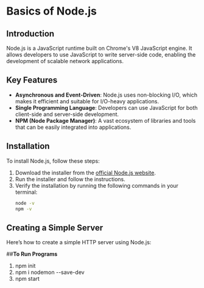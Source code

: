 # Basics of Node.js

## Introduction
Node.js is a JavaScript runtime built on Chrome's V8 JavaScript engine. It allows developers to use JavaScript to write server-side code, enabling the development of scalable network applications.

## Key Features
- **Asynchronous and Event-Driven**: Node.js uses non-blocking I/O, which makes it efficient and suitable for I/O-heavy applications.
- **Single Programming Language**: Developers can use JavaScript for both client-side and server-side development.
- **NPM (Node Package Manager)**: A vast ecosystem of libraries and tools that can be easily integrated into applications.

## Installation
To install Node.js, follow these steps:
1. Download the installer from the [official Node.js website](https://nodejs.org/).
2. Run the installer and follow the instructions.
3. Verify the installation by running the following commands in your terminal:
   ```bash
   node -v
   npm -v
   ```

## Creating a Simple Server
Here’s how to create a simple HTTP server using Node.js:

##**To Run Programs**
1. npm init
2. npm i nodemon --save-dev
3. npm start 
